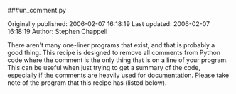 ###un_comment.py

Originally published: 2006-02-07 16:18:19
Last updated: 2006-02-07 16:18:19
Author: Stephen Chappell

There aren't many one-liner programs that exist, and that is probably a good thing. This recipe is designed to remove all comments from Python code where the comment is the only thing that is on a line of your program. This can be useful when just trying to get a summary of the code, especially if the comments are heavily used for documentation. Please take note of the program that this recipe has (listed below).